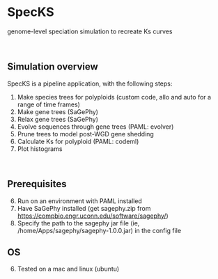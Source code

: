 # SpecKS
genome-level speciation simulation to recreate Ks curves

<br>

## Simulation overview
SpecKS is a pipeline application, with the following steps:
1) Make species trees for polyploids (custom code, allo and auto for a range of time frames)
2) Make gene trees (SaGePhy)
3) Relax gene trees (SaGePhy)
4) Evolve sequences through gene trees (PAML: evolver)
5) Prune trees to model post-WGD gene shedding
6) Calculate Ks for polyploid (PAML: codeml)
7) Plot histograms

<br>

## Prerequisites
6) Run on an environment with PAML installed
7) Have SaGePhy installed (get sagephy.zip from https://compbio.engr.uconn.edu/software/sagephy/)
8) Specify the path to the sagephy jar file (ie, /home/Apps/sagephy/sagephy-1.0.0.jar) in the config file

## OS
6) Tested on a mac and linux (ubuntu)
